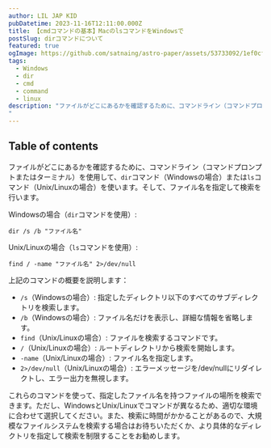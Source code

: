 ```yaml
---
author: LIL JAP KID
pubDatetime: 2023-11-16T12:11:00.000Z
title: 【cmdコマンドの基本】MacのlsコマンドをWindowsで 
postSlug: dirコマンドについて
featured: true
ogImage: https://github.com/satnaing/astro-paper/assets/53733092/1ef0cf03-8137-4d67-ac81-84a032119e3a
tags:
  - Windows
  - dir
  - cmd 
  - command
  - linux
description: "ファイルがどこにあるかを確認するために、コマンドライン（コマンドプロンプトまたはターミナル）を使用して、`dir`コマンド（Windowsの場合）または`ls`コマンド（Unix/Linuxの場合）を使います。そして、ファイル名を指定して検索を行います。
"
---
```


## Table of contents

ファイルがどこにあるかを確認するために、コマンドライン（コマンドプロンプトまたはターミナル）を使用して、`dir`コマンド（Windowsの場合）または`ls`コマンド（Unix/Linuxの場合）を使います。そして、ファイル名を指定して検索を行います。

Windowsの場合（`dir`コマンドを使用）:

```
dir /s /b "ファイル名"
```

Unix/Linuxの場合（`ls`コマンドを使用）:

```
find / -name "ファイル名" 2>/dev/null
```

上記のコマンドの概要を説明します：

- `/s`（Windowsの場合）: 指定したディレクトリ以下のすべてのサブディレクトリを検索します。
- `/b`（Windowsの場合）: ファイル名だけを表示し、詳細な情報を省略します。
- `find`（Unix/Linuxの場合）: ファイルを検索するコマンドです。
- `/`（Unix/Linuxの場合）: ルートディレクトリから検索を開始します。
- `-name`（Unix/Linuxの場合）: ファイル名を指定します。
- `2>/dev/null`（Unix/Linuxの場合）: エラーメッセージを/dev/nullにリダイレクトし、エラー出力を無視します。

これらのコマンドを使って、指定したファイル名を持つファイルの場所を検索できます。ただし、WindowsとUnix/Linuxでコマンドが異なるため、適切な環境に合わせて選択してください。また、検索に時間がかかることがあるので、大規模なファイルシステムを検索する場合はお待ちいただくか、より具体的なディレクトリを指定して検索を制限することをお勧めします。
